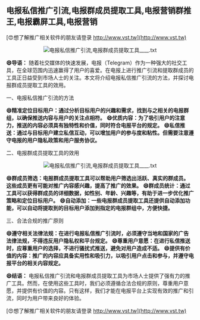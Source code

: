 ## **电报私信推广引流,电报群成员提取工具,电报营销群推王,电报霸屏工具,电报营销**

[😍想了解推广相关软件的朋友请登录 http://www.vst.tw](http://www.vst.tw)

 <center><img src="https://vst.tw/MP4/tuiguang/png/2.png" alt="电报私信推广引流,电报群成员提取工具____.txt"></center>

**😄导语：**
随着社交媒体的快速发展，电报（Telegram）作为一种强大的社交工具，在全球范围内迅速赢得了用户的喜爱。在电报上进行推广引流和提取群成员的工具正日益受到市场人士的关注。本文将介绍电报私信推广引流的方法，并探讨电报群成员提取工具的效用。

一、电报私信推广引流的方法

**😄精准定位目标用户：通过分析目标用户的兴趣和需求，找到与之相关的电报群组，以确保推送内容与用户的关注点相符。**
**😄优质内容：为了吸引用户的注意力，推送的内容必须具有独特性和价值，同时符合电报平台的规定。**
**😄私信推送：通过与目标用户建立私信互动，可以增加用户的参与度和粘性。但需要注意遵守电报的用户隐私政策和用户服务协议。**

二、电报群成员提取工具的效用

 <center><img src="https://vst.tw/MP4/tuiguang/png/4.png" alt="电报私信推广引流,电报群成员提取工具____.txt"></center>

**😄群成员筛选：电报群成员提取工具可以帮助用户筛选出活跃、真实的群成员。这些成员更有可能对推广内容感兴趣，提高了推广的效果。**
**😄群成员统计：通过工具可以获得群成员的详细数据，如性别、年龄、兴趣等，有助于进一步优化推广策略和定位目标用户。**
**😄自动添加：一些电报群成员提取工具还提供自动添加功能，可以自动将提取到的目标用户添加到指定的电报群组中，方便快捷。**

三、合法合规的推广原则

**😄遵守相关法律法规：在进行电报私信推广引流时，必须遵守当地和国家的广告法律法规，不得违反用户隐私权和平台规定。**
**😄尊重用户意愿：在进行私信推送时，应尊重用户的选择，不进行骚扰式推送，避免对用户造成不适。**
**😄提供有价值的内容：推广的内容应具备实用性和吸引力，以吸引用户点击和参与，并遵守电报平台的相关内容规定。**

**😄结语：**
电报私信推广引流和电报群成员提取工具为市场人士提供了强有力的推广工具。然而，在使用这些工具时，我们必须遵循合法合规的原则，尊重用户意愿，并提供有价值的内容。只有这样，我们才能在电报平台上实现有效的推广和引流，同时为用户带来良好的体验。

[😍想了解推广相关软件的朋友请登录 http://www.vst.tw](http://www.vst.tw)



